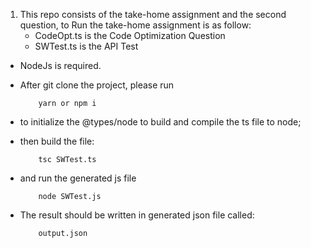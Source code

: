 1. This repo consists of the take-home assignment and the second question, to Run the
   take-home assignment is as follow:
   - CodeOpt.ts is the Code Optimization Question
   - SWTest.ts is the API Test

- NodeJs is required.
- After git clone the project, please run

  ```
      yarn or npm i
  ```

- to initialize the @types/node to build and compile the ts file to node;

- then build the file:

  ```
      tsc SWTest.ts
  ```

- and run the generated js file

  ```
      node SWTest.js
  ```

- The result should be written in generated json file called:
  ```
      output.json
  ```
